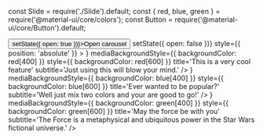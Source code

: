 const Slide = require('./Slide').default;
const { red, blue, green } = require('@material-ui/core/colors');
const Button = require('@material-ui/core/Button').default;

<div style={{ position: 'relative', width: '100%', height: 500 }}>
  <Button onClick={() => setState({ open: true })}>Open carousel</Button>
  <AutoRotatingCarousel
    label='Get started'
    open={state.open}
    onClose={() => setState({ open: false })}
    style={{ position: 'absolute' }}
  >
    <Slide
      media={<img src='http://www.icons101.com/icon_png/size_256/id_79394/youtube.png' />}
      mediaBackgroundStyle={{ backgroundColor: red[400] }}
      style={{ backgroundColor: red[600] }}
      title='This is a very cool feature'
      subtitle='Just using this will blow your mind.'
    />
    <Slide
      media={<img src='http://www.icons101.com/icon_png/size_256/id_80975/GoogleInbox.png' />}
      mediaBackgroundStyle={{ backgroundColor: blue[400] }}
      style={{ backgroundColor: blue[600] }}
      title='Ever wanted to be popular?'
      subtitle='Well just mix two colors and your are good to go!'
    />
    <Slide
      media={<img src='http://www.icons101.com/icon_png/size_256/id_76704/Google_Settings.png' />}
      mediaBackgroundStyle={{ backgroundColor: green[400] }}
      style={{ backgroundColor: green[600] }}
      title='May the force be with you'
      subtitle='The Force is a metaphysical and ubiquitous power in the Star Wars fictional universe.'
    />
  </AutoRotatingCarousel>
</div>